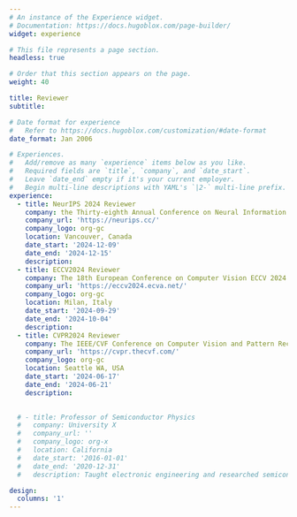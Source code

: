 ```yaml
---
# An instance of the Experience widget.
# Documentation: https://docs.hugoblox.com/page-builder/
widget: experience

# This file represents a page section.
headless: true

# Order that this section appears on the page.
weight: 40

title: Reviewer
subtitle:

# Date format for experience
#   Refer to https://docs.hugoblox.com/customization/#date-format
date_format: Jan 2006

# Experiences.
#   Add/remove as many `experience` items below as you like.
#   Required fields are `title`, `company`, and `date_start`.
#   Leave `date_end` empty if it's your current employer.
#   Begin multi-line descriptions with YAML's `|2-` multi-line prefix.
experience:
  - title: NeurIPS 2024 Reviewer
    company: the Thirty-eighth Annual Conference on Neural Information Processing Systems NeurIPS 2024
    company_url: 'https://neurips.cc/'
    company_logo: org-gc
    location: Vancouver, Canada
    date_start: '2024-12-09'
    date_end: '2024-12-15'
    description: 
  - title: ECCV2024 Reviewer
    company: The 18th European Conference on Computer Vision ECCV 2024
    company_url: 'https://eccv2024.ecva.net/'
    company_logo: org-gc
    location: Milan, Italy
    date_start: '2024-09-29'
    date_end: '2024-10-04'
    description: 
  - title: CVPR2024 Reviewer
    company: The IEEE/CVF Conference on Computer Vision and Pattern Recognition 2024 CVPR2024
    company_url: 'https://cvpr.thecvf.com/'
    company_logo: org-gc
    location: Seattle WA, USA
    date_start: '2024-06-17'
    date_end: '2024-06-21'
    description: 
  

  # - title: Professor of Semiconductor Physics
  #   company: University X
  #   company_url: ''
  #   company_logo: org-x
  #   location: California
  #   date_start: '2016-01-01'
  #   date_end: '2020-12-31'
  #   description: Taught electronic engineering and researched semiconductor physics.

design:
  columns: '1'
---
```

